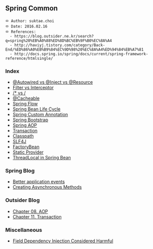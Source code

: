 ## Spring Common

```
ㅁ Author: suktae.choi
ㅁ Date: 2016.02.16
ㅁ References:
  - https://blog.outsider.ne.kr/search?q=spring%20%EB%A0%88%ED%8D%BC%EB%9F%B0%EC%8A%A4
  - http://haviyj.tistory.com/category/Back-End/%ED%86%A0%EB%B9%84%EC%9D%98%20%EC%8A%A4%ED%94%84%EB%A7%81
  - http://docs.spring.io/spring/docs/current/spring-framework-reference/htmlsingle/
```

### Index
- [@Autowired vs @Inject vs @Resource](https://github.com/agongi/study/tree/master/spring-common/autowired-inject-resource/)
- [Filter vs Interceptor](https://github.com/agongi/study/tree/master/spring-common/filter-interceptor/)
- [/* vs /](https://github.com/agongi/study/tree/master/spring-common/servlet-mapping/)
- [@Cacheable](https://github.com/agongi/study/tree/master/spring-common/cacheable/)
- [Spring Flow](https://github.com/agongi/study/tree/master/spring-common/spring-flow/)
- [Spring Bean Life Cycle](https://github.com/agongi/study/tree/master/spring-common/spring-bean-life-cycle/)
- [Spring Custom Annotation](https://github.com/agongi/study/tree/master/spring-common/spring-custom-annotation/)
- [Spring Bootstrap](https://github.com/agongi/study/tree/master/spring-common/spring-bootstrap/)
- [Spring AOP](https://github.com/agongi/study/tree/master/spring-common/spring-aop/)
- [Transaction](https://github.com/agongi/study/tree/master/spring-common/transaction/)
- [Classpath](https://github.com/agongi/study/tree/master/spring-common/classpath/)
- [SLF4J](https://sonegy.wordpress.com/2014/05/23/how-to-slf4j/)
- [FactoryBean](https://github.com/agongi/study/tree/master/spring-common/factory-bean/)
- [Static Provider](https://github.com/agongi/study/tree/master/spring-common/static-provider/)
- [ThreadLocal in Spring Bean](https://github.com/agongi/study/tree/master/spring-common/threadlocal-in-spring-bean/)

### Spring Blog
- [Better application events](https://spring.io/blog/2015/02/11/better-application-events-in-spring-framework-4-2)
- [Creating Asynchronous Methods](https://spring.io/guides/gs/async-method/)

### Outsider Blog
- [Chapter 08. AOP](https://blog.outsider.ne.kr/843)
- [Chapter 11. Transaction](https://blog.outsider.ne.kr/869)

### Miscellaneous
- [Field Dependency Injection Considered Harmful](http://vojtechruzicka.com/field-dependency-injection-considered-harmful/)
